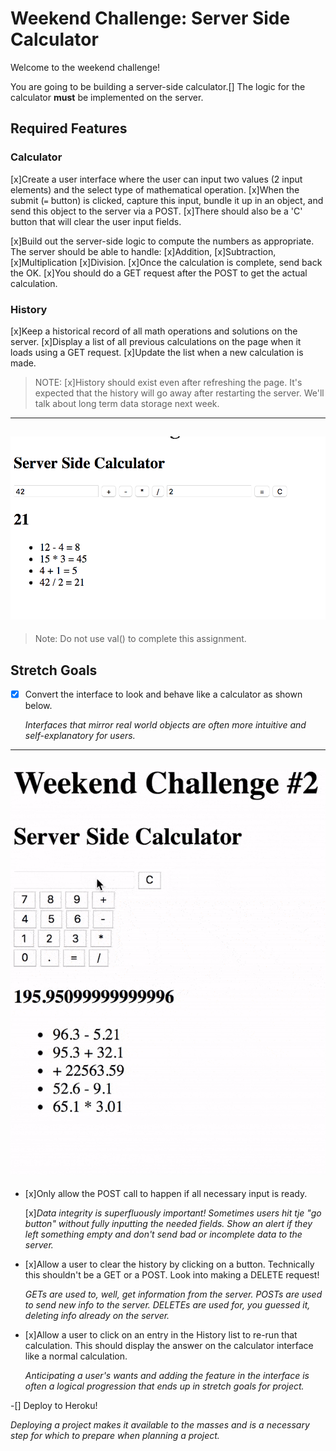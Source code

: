 # Weekend Challenge: Server Side Calculator

Welcome to the weekend challenge!

You are going to be building a server-side calculator.[] The logic for the calculator **must** be implemented on the server. 

## Required Features

### Calculator
[x]Create a user interface where the user can input two values (2 input elements) and the select type of mathematical operation. 
[x]When the submit (`=` button) is clicked, capture this input, bundle it up in an object, and send this object to the server via a POST. 
[x]There should also be a 'C' button that will clear the user input fields.

[x]Build out the server-side logic to compute the numbers as appropriate. 
The server should be able to handle: 
[x]Addition, 
[x]Subtraction, 
[x]Multiplication 
[x]Division. 
[x]Once the calculation is complete, send back the OK. 
[x]You should do a GET request after the POST to get the actual calculation.

### History

[x]Keep a historical record of all math operations and solutions on the server. 
[x]Display a list of all previous calculations on the page when it loads using a GET request. 
[x]Update the list when a new calculation is made.

> NOTE: [x]History should exist even after refreshing the page. 
It's expected that the history will go away after restarting the server. 
We'll talk about long term data storage next week.

---
![base mode interface](images/baseMode.png)
---

> Note: Do not use val() to complete this assignment.

## Stretch Goals

-[x] Convert the interface to look and behave like a calculator as shown below.

  *Interfaces that mirror real world objects are often more intuitive and self-explanatory for users.*

---
![calculator interface](images/stretchGoal_interface.gif)
---

- [x]Only allow the POST call to happen if all necessary input is ready.

  [x]*Data integrity is superfluously important! Sometimes users hit tje "go button" without fully inputting the needed fields. Show an alert if they left something empty and don't send bad or incomplete data to the server.*

- [x]Allow a user to clear the history by clicking on a button. Technically this shouldn't be a GET or a POST. Look into making a DELETE request!

  *GETs are used to, well, get information from the server. POSTs are used to send new info to the server. DELETEs are used for, you guessed it, deleting info already on the server.*

- [x]Allow a user to click on an entry in the History list to re-run that calculation. This should display the answer on the calculator interface like a normal calculation.

  *Anticipating a user's wants and adding the feature in the interface is often a logical progression that ends up in stretch goals for project.*

-[] Deploy to Heroku!

  *Deploying a project makes it available to the masses and is a necessary step for which to prepare when planning a project.*
